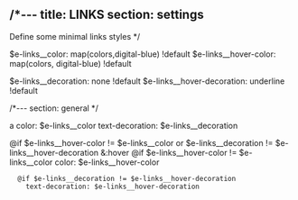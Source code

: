 /*---
title: LINKS
section: settings
---
Define some minimal links styles
*/

$e-links__color: map(colors,digital-blue) !default
$e-links__hover-color: map(colors, digital-blue) !default

$e-links__decoration: none !default
$e-links__hover-decoration: underline !default

/*---
section: general
*/

a
  color: $e-links__color
  text-decoration: $e-links__decoration

  @if $e-links__hover-color != $e-links__color or $e-links__decoration != $e-links__hover-decoration
    &:hover
      @if $e-links__hover-color != $e-links__color
        color: $e-links__hover-color

      @if $e-links__decoration != $e-links__hover-decoration
        text-decoration: $e-links__hover-decoration
